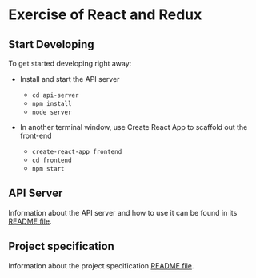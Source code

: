 # Exercise of React and Redux

## Start Developing

To get started developing right away:

- Install and start the API server

  - `cd api-server`
  - `npm install`
  - `node server`

- In another terminal window, use Create React App to scaffold out the front-end

  - `create-react-app frontend`
  - `cd frontend`
  - `npm start`

## API Server

Information about the API server and how to use it can be found in its [README file](api-server/README.md).

## Project specification

Information about the project specification [README file](specs/README.md).
